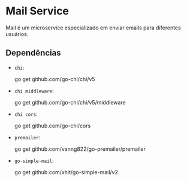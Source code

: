# Mail Service

Mail é um microservice especializado em enviar emails para diferentes usuários.

## Dependências

- `chi`:

    go get github.com/go-chi/chi/v5

- `chi middleware`:

    go get github.com/go-chi/chi/v5/middleware

- `chi cors`:

    go get github.com/go-chi/cors

- `premailer`:

    go get github.com/vanng822/go-premailer/premailer

- `go-simple-mail`:

    go get github.com/xhit/go-simple-mail/v2